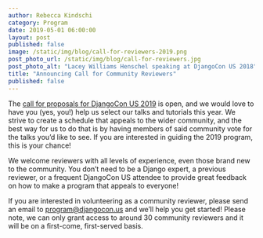```yaml
---
author: Rebecca Kindschi
category: Program
date: 2019-05-01 06:00:00
layout: post
published: false
image: /static/img/blog/call-for-reviewers-2019.png
post_photo_url: /static/img/blog/call-for-reviewers.jpg
post_photo_alt: "Lacey Williams Henschel speaking at DjangoCon US 2018"
title: "Announcing Call for Community Reviewers"
published: false
---
```

The [call for proposals for DjangoCon US 2019](https://www.papercall.io/djangocon-us-2019) is open, and we would love to have you (yes, you!) help us select our talks and tutorials this year. We strive to create a schedule that appeals to the wider community, and the best way for us to do that is by having members of said community vote for the talks you’d like to see. If you are interested in guiding the 2019 program, this is your chance!

We welcome reviewers with all levels of experience, even those brand new to the community. You don’t need to be a Django expert, a previous reviewer, or a frequent DjangoCon US attendee to provide great feedback on how to make a program that appeals to everyone!

If you are interested in volunteering as a community reviewer, please send an email to [program@djangocon.us](mailto:program@djangocon.us) and we’ll help you get started! Please note, we can only grant access to around 30 community reviewers and it will be on a first-come, first-served basis.

